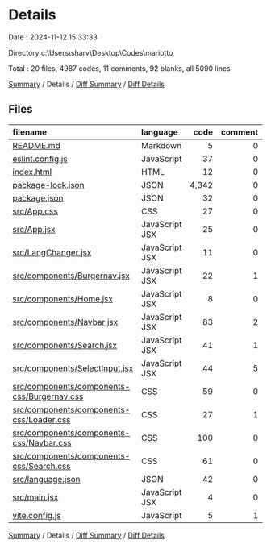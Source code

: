 # Details

Date : 2024-11-12 15:33:33

Directory c:\\Users\\sharv\\Desktop\\Codes\\mariotto

Total : 20 files,  4987 codes, 11 comments, 92 blanks, all 5090 lines

[Summary](results.md) / Details / [Diff Summary](diff.md) / [Diff Details](diff-details.md)

## Files
| filename | language | code | comment | blank | total |
| :--- | :--- | ---: | ---: | ---: | ---: |
| [README.md](/README.md) | Markdown | 5 | 0 | 4 | 9 |
| [eslint.config.js](/eslint.config.js) | JavaScript | 37 | 0 | 2 | 39 |
| [index.html](/index.html) | HTML | 12 | 0 | 1 | 13 |
| [package-lock.json](/package-lock.json) | JSON | 4,342 | 0 | 1 | 4,343 |
| [package.json](/package.json) | JSON | 32 | 0 | 1 | 33 |
| [src/App.css](/src/App.css) | CSS | 27 | 0 | 5 | 32 |
| [src/App.jsx](/src/App.jsx) | JavaScript JSX | 25 | 0 | 3 | 28 |
| [src/LangChanger.jsx](/src/LangChanger.jsx) | JavaScript JSX | 11 | 0 | 4 | 15 |
| [src/components/Burgernav.jsx](/src/components/Burgernav.jsx) | JavaScript JSX | 22 | 1 | 2 | 25 |
| [src/components/Home.jsx](/src/components/Home.jsx) | JavaScript JSX | 8 | 0 | 2 | 10 |
| [src/components/Navbar.jsx](/src/components/Navbar.jsx) | JavaScript JSX | 83 | 2 | 11 | 96 |
| [src/components/Search.jsx](/src/components/Search.jsx) | JavaScript JSX | 41 | 1 | 4 | 46 |
| [src/components/SelectInput.jsx](/src/components/SelectInput.jsx) | JavaScript JSX | 44 | 5 | 7 | 56 |
| [src/components/components-css/Burgernav.css](/src/components/components-css/Burgernav.css) | CSS | 59 | 0 | 6 | 65 |
| [src/components/components-css/Loader.css](/src/components/components-css/Loader.css) | CSS | 27 | 1 | 2 | 30 |
| [src/components/components-css/Navbar.css](/src/components/components-css/Navbar.css) | CSS | 100 | 0 | 21 | 121 |
| [src/components/components-css/Search.css](/src/components/components-css/Search.css) | CSS | 61 | 0 | 10 | 71 |
| [src/language.json](/src/language.json) | JSON | 42 | 0 | 2 | 44 |
| [src/main.jsx](/src/main.jsx) | JavaScript JSX | 4 | 0 | 2 | 6 |
| [vite.config.js](/vite.config.js) | JavaScript | 5 | 1 | 2 | 8 |

[Summary](results.md) / Details / [Diff Summary](diff.md) / [Diff Details](diff-details.md)